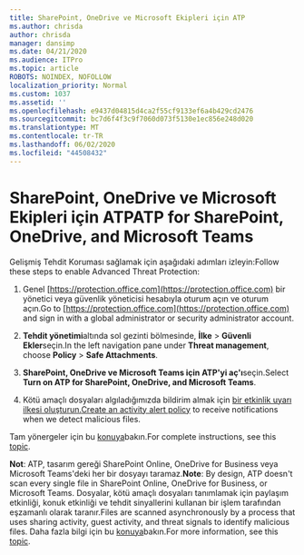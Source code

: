 ```yaml
---
title: SharePoint, OneDrive ve Microsoft Ekipleri için ATP
ms.author: chrisda
author: chrisda
manager: dansimp
ms.date: 04/21/2020
ms.audience: ITPro
ms.topic: article
ROBOTS: NOINDEX, NOFOLLOW
localization_priority: Normal
ms.custom: 1037
ms.assetid: ''
ms.openlocfilehash: e9437d04815d4ca2f55cf9133ef6a4b429cd2476
ms.sourcegitcommit: bc7d6f4f3c9f7060d073f5130e1ec856e248d020
ms.translationtype: MT
ms.contentlocale: tr-TR
ms.lasthandoff: 06/02/2020
ms.locfileid: "44508432"
---
```

# <a name="atp-for-sharepoint-onedrive-and-microsoft-teams"></a><span data-ttu-id="45977-102">SharePoint, OneDrive ve Microsoft Ekipleri için ATP</span><span class="sxs-lookup"><span data-stu-id="45977-102">ATP for SharePoint, OneDrive, and Microsoft Teams</span></span>

<span data-ttu-id="45977-103">Gelişmiş Tehdit Koruması sağlamak için aşağıdaki adımları izleyin:</span><span class="sxs-lookup"><span data-stu-id="45977-103">Follow these steps to enable Advanced Threat Protection:</span></span>

1. <span data-ttu-id="45977-104">Genel [https://protection.office.com](https://protection.office.com) bir yönetici veya güvenlik yöneticisi hesabıyla oturum açın ve oturum açın.</span><span class="sxs-lookup"><span data-stu-id="45977-104">Go to [https://protection.office.com](https://protection.office.com) and sign in with a global administrator or security administrator account.</span></span>

2. <span data-ttu-id="45977-105">**Tehdit yönetimi**altında sol gezinti bölmesinde, **İlke** \> **Güvenli Ekler**seçin.</span><span class="sxs-lookup"><span data-stu-id="45977-105">In the left navigation pane under **Threat management**, choose **Policy** \> **Safe Attachments**.</span></span>

3. <span data-ttu-id="45977-106">**SharePoint, OneDrive ve Microsoft Teams için ATP'yi aç'ı**seçin.</span><span class="sxs-lookup"><span data-stu-id="45977-106">Select **Turn on ATP for SharePoint, OneDrive, and Microsoft Teams**.</span></span>

4. <span data-ttu-id="45977-107">Kötü amaçlı dosyaları algıladığımızda bildirim almak için [bir etkinlik uyarı ilkesi oluşturun.](https://docs.microsoft.com/microsoft-365/compliance/create-activity-alerts)</span><span class="sxs-lookup"><span data-stu-id="45977-107">[Create an activity alert policy](https://docs.microsoft.com/microsoft-365/compliance/create-activity-alerts) to receive notifications when we detect malicious files.</span></span>

<span data-ttu-id="45977-108">Tam yönergeler için bu [konuya](https://docs.microsoft.com/microsoft-365/security/office-365-security/turn-on-atp-for-spo-odb-and-teams)bakın.</span><span class="sxs-lookup"><span data-stu-id="45977-108">For complete instructions, see this [topic](https://docs.microsoft.com/microsoft-365/security/office-365-security/turn-on-atp-for-spo-odb-and-teams).</span></span>

<span data-ttu-id="45977-109">**Not**: ATP, tasarım gereği SharePoint Online, OneDrive for Business veya Microsoft Teams'deki her bir dosyayı taramaz.</span><span class="sxs-lookup"><span data-stu-id="45977-109">**Note**: By design, ATP doesn't scan every single file in SharePoint Online, OneDrive for Business, or Microsoft Teams.</span></span> <span data-ttu-id="45977-110">Dosyalar, kötü amaçlı dosyaları tanımlamak için paylaşım etkinliği, konuk etkinliği ve tehdit sinyallerini kullanan bir işlem tarafından eşzamanlı olarak taranır.</span><span class="sxs-lookup"><span data-stu-id="45977-110">Files are scanned asynchronously by a process that uses sharing activity, guest activity, and threat signals to identify malicious files.</span></span> <span data-ttu-id="45977-111">Daha fazla bilgi için bu [konuya](https://docs.microsoft.com/microsoft-365/security/office-365-security/atp-for-spo-odb-and-teams)bakın.</span><span class="sxs-lookup"><span data-stu-id="45977-111">For more information, see this [topic](https://docs.microsoft.com/microsoft-365/security/office-365-security/atp-for-spo-odb-and-teams).</span></span>
